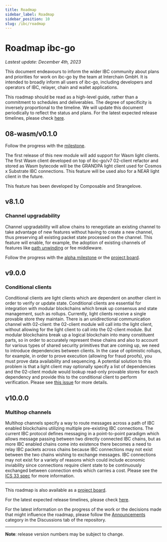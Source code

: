 ```yaml
---
title: Roadmap
sidebar_label: Roadmap
sidebar_position: 10
slug: /ibc/roadmap
---
```


# Roadmap ibc-go

*Lastest update: December 4th, 2023*

This document endeavours to inform the wider IBC community about plans and priorities for work on ibc-go by the team at Interchain GmbH. It is intended to broadly inform all users of ibc-go, including developers and operators of IBC, relayer, chain and wallet applications.

This roadmap should be read as a high-level guide, rather than a commitment to schedules and deliverables. The degree of specificity is inversely proportional to the timeline. We will update this document periodically to reflect the status and plans. For the latest expected release timelines, please check [here](https://github.com/cosmos/ibc-go/wiki/Release-timeline).

## 08-wasm/v0.1.0

Follow the progress with the [milestone](https://github.com/cosmos/ibc-go/milestone/40).

The first release of this new module will add support for Wasm light clients. The first Wasm client developed on top of ibc-go/v7 02-client refactor and stored as Wasm bytecode will be the GRANDPA light client used for Cosmos x Substrate IBC connections. This feature will be used also for a NEAR light client in the future.

This feature has been developed by Composable and Strangelove.

## v8.1.0

### Channel upgradability

Channel upgradability will allow chains to renegotiate an existing channel to take advantage of new features without having to create a new channel, thus preserving all existing packet state processed on the channel. This feature will enable, for example, the adoption of existing channels of features like [path unwinding](https://github.com/cosmos/ibc/discussions/824) or fee middleware.

Follow the progress with the [alpha milestone](https://github.com/cosmos/ibc-go/milestone/29) or the [project board](https://github.com/orgs/cosmos/projects/7/views/17).

## v9.0.0

### Conditional clients

Conditional clients are light clients which are dependent on another client in order to verify or update state. Conditional clients are essential for integration with modular blockchains which break up consensus and state management, such as rollups. Currently, light clients receive a single provable store they maintain. There is an unidirectional communication channel with 02-client: the 02-client module will call into the light client, without allowing for the light client to call into the 02-client module. But modular blockchains break up a logical blockchain into many constituent parts, so in order to accurately represent these chains and also to account for various types of shared security primitives that are coming up, we need to introduce dependencies between clients. In the case of optimistic rollups, for example, in order to prove execution (allowing for fraud proofs), you must prove data availability and sequencing. A potential solution to this problem is that a light client may optionally specify a list of dependencies and the 02-client module would lookup read-only provable stores for each dependency and provide this to the conditional client to perform verification. Please see [this issue](https://github.com/cosmos/ibc-go/issues/5112) for more details.

## v10.0.0

### Multihop channels

Multihop channels specify a way to route messages across a path of IBC enabled blockchains utilizing multiple pre-existing IBC connections. The current IBC protocol defines messaging in a point-to-point paradigm which allows message passing between two directly connected IBC chains, but as more IBC enabled chains come into existence there becomes a need to relay IBC packets across chains because IBC connections may not exist between the two chains wishing to exchange messages. IBC connections may not exist for a variety of reasons which could include economic inviability since connections require client state to be continuously exchanged between connection ends which carries a cost. Please see the [ICS 33 spec](https://github.com/cosmos/ibc/blob/main/spec/core/ics-033-multi-hop/README.md) for more information.

---

This roadmap is also available as a [project board](https://github.com/orgs/cosmos/projects/7/views/25).

For the latest expected release timelines, please check [here](https://github.com/cosmos/ibc-go/wiki/Release-timeline).

For the latest information on the progress of the work or the decisions made that might influence the roadmap, please follow the [Announcements](https://github.com/cosmos/ibc-go/discussions/categories/announcements) category in the Discussions tab of the repository.

---

**Note**: release version numbers may be subject to change.
